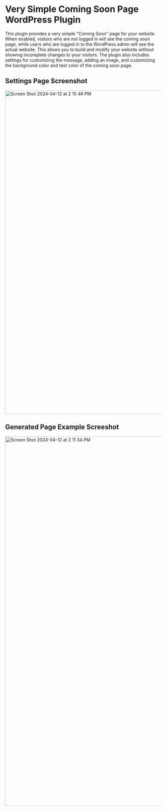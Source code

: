 # Very Simple Coming Soon Page WordPress Plugin

This plugin provides a very simple "Coming Soon" page for your website. When enabled, visitors who are not logged in will see the coming soon page, while users who are logged in to the WordPress admin will see the actual website. This allows you to build and modify your website without showing incomplete changes to your visitors. The plugin also includes settings for customizing the message, adding an image, and customizing the background color and text color of the coming soon page.

## Settings Page Screenshot

<img width="1038" alt="Screen Shot 2024-04-12 at 2 10 46 PM" src="https://github.com/danpoynor/very-simple-coming-soon-page/assets/764270/ce7f7ff4-1abe-4bfb-86ea-d9a190aa2786">

## Generated Page Example Screeshot

<img width="1185" alt="Screen Shot 2024-04-12 at 2 11 34 PM" src="https://github.com/danpoynor/very-simple-coming-soon-page/assets/764270/d9cf98ef-8dd6-4ebd-ab76-82de5322b91f">
